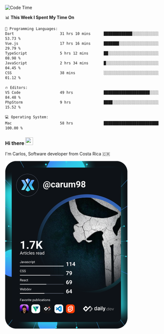 
<!--START_SECTION:waka-->
![Code Time](http://img.shields.io/badge/Code%20Time-9%2C774%20hrs%2048%20mins-blue)

📊 **This Week I Spent My Time On** 

```text
💬 Programming Languages: 
Dart                     31 hrs 10 mins      █████████████░░░░░░░░░░░░   53.73 % 
Vue.js                   17 hrs 16 mins      ███████░░░░░░░░░░░░░░░░░░   29.79 % 
TypeScript               5 hrs 12 mins       ██░░░░░░░░░░░░░░░░░░░░░░░   08.98 % 
JavaScript               2 hrs 34 mins       █░░░░░░░░░░░░░░░░░░░░░░░░   04.45 % 
CSS                      38 mins             ░░░░░░░░░░░░░░░░░░░░░░░░░   01.12 % 

🔥 Editors: 
VS Code                  49 hrs              █████████████████████░░░░   84.48 % 
PhpStorm                 9 hrs               ████░░░░░░░░░░░░░░░░░░░░░   15.52 % 

💻 Operating System: 
Mac                      58 hrs              █████████████████████████   100.00 % 

```


<!--END_SECTION:waka-->

### Hi there <img src="https://media.giphy.com/media/hvRJCLFzcasrR4ia7z/giphy.gif" width="25px" height="25px">

I'm Carlos, Software developer from Costa Rica 🇨🇷

<a href="https://app.daily.dev/carum98"><img src="https://github.com/carum98/carum98/blob/main/devcard.svg" width="400" alt="Carlos Umaña Acevedo's Dev Card"/></a>
